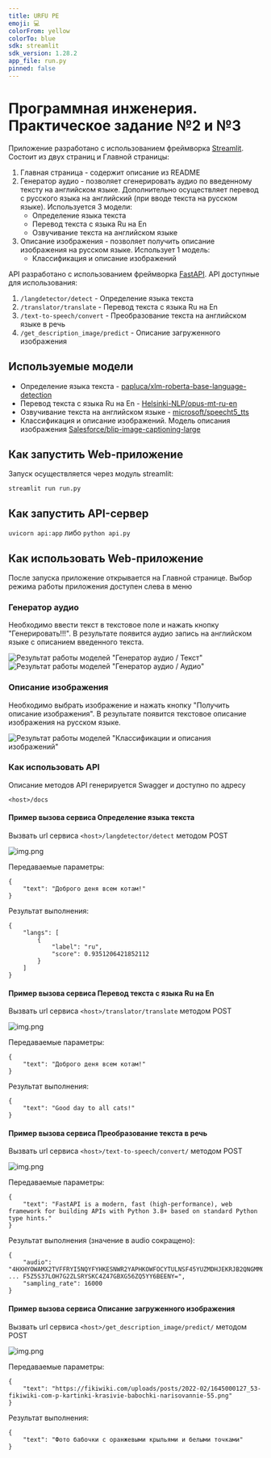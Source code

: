 ```yaml
---
title: URFU PE
emoji: 💻
colorFrom: yellow
colorTo: blue
sdk: streamlit
sdk_version: 1.28.2
app_file: run.py
pinned: false
---
```


# Программная инженерия. Практическое задание №2 и №3

Приложение разработано с использованием фреймворка [Streamlit](https://streamlit.io/).
Состоит из двух страниц и Главной страницы:
1. Главная страница - содержит описание из README
2. Генератор аудио - позволяет сгенерировать аудио по введенному тексту на английском языке. Дополнительно осуществляет перевод с русского языка на английский (при вводе текста на русском языке). Используется 3 модели:
    - Определение языка текста
    - Перевод текста с языка Ru на En
    - Озвучивание текста на английском языке
3. Описание изображения - позволяет получить описание изображения на русском языке. Использует 1 модель:
    - Классификация и описание изображений

API разработано с использованием фреймворка [FastAPI]('https://fastapi.tiangolo.com/'). API доступные для использования:
1. ```/langdetector/detect``` - Определение языка текста
2. ```/translator/translate``` - Перевод текста с языка Ru на En
3. ```/text-to-speech/convert``` - Преобразование текста на английском языке в речь
4. ```/get_description_image/predict``` - Описание загруженного изображения

## Используемые модели
- Определение языка текста - [papluca/xlm-roberta-base-language-detection](https://huggingface.co/papluca/xlm-roberta-base-language-detection)
- Перевод текста с языка Ru на En - [Helsinki-NLP/opus-mt-ru-en](https://huggingface.co/Helsinki-NLP/opus-mt-ru-en)
- Озвучивание текста на английском языке - [microsoft/speecht5_tts](https://huggingface.co/microsoft/speecht5_tts)
- Классификация и описание изображений. Модель описания изображения [Salesforce/blip-image-captioning-large](https://huggingface.co/Salesforce/blip-image-captioning-large)

## Как запустить Web-приложение
Запуск осуществляется через модуль streamlit:
```
streamlit run run.py
```

## Как запустить API-сервер
```uvicorn api:app``` либо ```python api.py```

## Как использовать Web-приложение
После запуска приложение открывается на Главной странице. Выбор режима работы приложения доступен слева в меню

### Генератор аудио
Необходимо ввести текст в текстовое поле и нажать кнопку "Генерировать!!!". В результате появится аудио запись на английском языке с описанием введенного текста.

![Результат работы моделей "Генератор аудио / Текст"](https://raw.githubusercontent.com/kavlab/urfu_iml_2023_1_3_hw2/main/mulyavin_aa/audio_gen_image.png)
![Результат работы моделей "Генератор аудио / Аудио"](https://raw.githubusercontent.com/kavlab/urfu_iml_2023_1_3_hw2/main/kuznetsov_av/text_to_speech_image.png)

### Описание изображения
Необходимо выбрать изображение и нажать кнопку "Получить описание изображения". В результате появится текстовое описание изображения на русском языке.

![Результат работы моделей "Классификации и описания изображений"](https://raw.githubusercontent.com/kavlab/urfu_iml_2023_1_3_hw2/main/zvereva_ev/image_result.jpg)

### Как использовать API
Описание методов API генерируется Swagger и доступно по адресу
```
<host>/docs
```

#### Пример вызова сервиса Определение языка текста
Вызвать url сервиса ```<host>/langdetector/detect``` методом POST

![img.png](https://raw.githubusercontent.com/kavlab/urfu_iml_2023_1_3_hw2/main/mulyavin_aa/PostmanLangDetect.png)

Передаваемые параметры:
```
{
    "text": "Доброго деня всем котам!"
}
```

Результат выполнения:
```
{
    "langs": [
        {
            "label": "ru",
            "score": 0.9351206421852112
        }
    ]
}
```

#### Пример вызова сервиса Перевод текста с языка Ru на En
Вызвать url сервиса ```<host>/translator/translate``` методом POST

![img.png](https://raw.githubusercontent.com/kavlab/urfu_iml_2023_1_3_hw2/main/mulyavin_aa/PostmanTranslate.png)

Передаваемые параметры:
```
{
    "text": "Доброго деня всем котам!"
}
```

Результат выполнения:
```
{
    "text": "Good day to all cats!"
}
```


#### Пример вызова сервиса Преобразование текста в речь
Вызвать url сервиса ```<host>/text-to-speech/convert/``` методом POST

![img.png](https://raw.githubusercontent.com/kavlab/urfu_iml_2023_1_3_hw2/main/kuznetsov_av/text_to_speech_image_api.png)

Передаваемые параметры:
```
{
    "text": "FastAPI is a modern, fast (high-performance), web framework for building APIs with Python 3.8+ based on standard Python type hints."
}
```

Результат выполнения (значение в audio сокращено):
```
{
    "audio": "4HXHYOWAMX2TVFFRYI5NQYFYHKESNWR2YAPHKOWFOCYTULNSF45YUZMDHJEKRJB2QNGMMOX3V6QDV6 ... F5Z5S37LOH7G2ZLSRYSKC4Z47GBXG56ZQ5YY6BEENY=",
    "sampling_rate": 16000
}
```

#### Пример вызова сервиса Описание загруженного изображения
Вызвать url сервиса ```<host>/get_description_image/predict/``` методом POST

![img.png](https://raw.githubusercontent.com/kavlab/urfu_iml_2023_1_3_hw2/main/zvereva_ev/API_image_postman.jpg)

Передаваемые параметры:
```
{
    "text": "https://fikiwiki.com/uploads/posts/2022-02/1645000127_53-fikiwiki-com-p-kartinki-krasivie-babochki-narisovannie-55.png"
}
```

Результат выполнения:
```
{
    "text": "Фото бабочки с оранжевыми крыльями и белыми точками"
}
```
